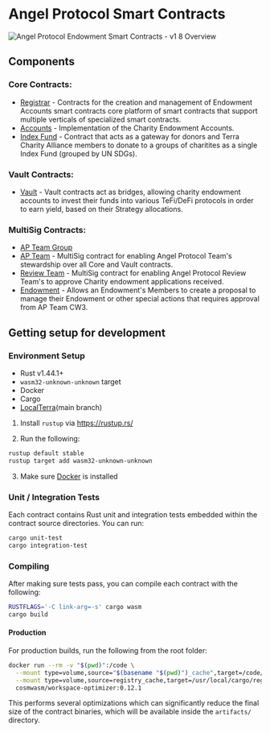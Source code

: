 # Angel Protocol Smart Contracts

![Angel Protocol Endowment Smart Contracts - v1 8 Overview](https://user-images.githubusercontent.com/85138450/191880770-7518d238-45a9-4f9b-9da1-cd94753a64b8.png)

## Components

### Core Contracts:
- [Registrar](./contracts/core/registrar) - Contracts for the creation and management of Endowment Accounts smart contracts
core platform of smart contracts that support multiple verticals of specialized smart contracts. 
- [Accounts](./contracts/core/accounts) - Implementation of the Charity Endowment Accounts. 
- [Index Fund](./contracts/core/index-fund) - Contract that acts as a gateway for donors and Terra Charity Alliance members to donate to a groups of charitites as a single Index Fund (grouped by UN SDGs).

### Vault Contracts:
- [Vault](./contracts/vault) - Vault contracts act as bridges, allowing charity endowment accounts to invest their funds into various TeFi/DeFi protocols in order to earn yield, based on their Strategy allocations.

### MultiSig Contracts:
- [AP Team Group](./contracts/multisig/cw4-group)
- [AP Team](./contracts/multisig/cw3-apteam) - MultiSig contract for enabling Angel Protocol Team's stewardship over all Core and Vault contracts.
- [Review Team](./contracts/multisig/cw3-applications) - MultiSig contract for enabling Angel Protocol Review Team's to approve Charity endowment applications received.
- [Endowment](./contracts/multisig/cw3-endowment) - Allows an Endowment's Members to create a proposal to manage their Endowment or other special actions that requires approval from AP Team CW3.

## Getting setup for development

### Environment Setup

- Rust v1.44.1+
- `wasm32-unknown-unknown` target
- Docker
- Cargo
- [LocalTerra](https://github.com/terra-project/localterra)(main branch)

1. Install `rustup` via https://rustup.rs/

2. Run the following:

```sh
rustup default stable
rustup target add wasm32-unknown-unknown
```

3. Make sure [Docker](https://www.docker.com/) is installed

### Unit / Integration Tests

Each contract contains Rust unit and integration tests embedded within the contract source directories. You can run:

```sh
cargo unit-test
cargo integration-test
```

### Compiling

After making sure tests pass, you can compile each contract with the following:

```sh
RUSTFLAGS='-C link-arg=-s' cargo wasm
cargo build
```

#### Production

For production builds, run the following from the root folder:

```sh
docker run --rm -v "$(pwd)":/code \
  --mount type=volume,source="$(basename "$(pwd)")_cache",target=/code/target \
  --mount type=volume,source=registry_cache,target=/usr/local/cargo/registry \
  cosmwasm/workspace-optimizer:0.12.1
```

This performs several optimizations which can significantly reduce the final size of the contract binaries, which will be available inside the `artifacts/` directory.
